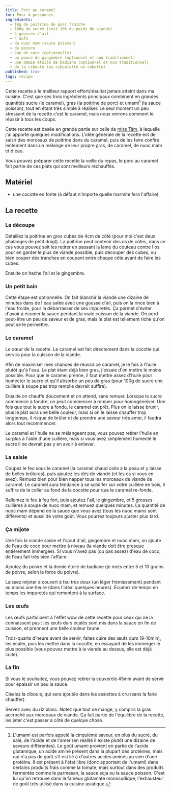 ```yaml
---
title: Porc au caramel
for: Pour 4 personnes
ingredients:
  - 1kg de poitrine de porc fraîche
  - 100g de sucre (soit 10% du poids de viande)
  - 4 gousses d'ail
  - 4 œufs
  - du nuoc mam (sauce poisson)
  - du poivre
  - eau de coco (optionnelle)
  - un pouce de gingembre (optionnel et non traditionnel)
  - une demie étoile de badiane (optionnel et non traditionnel)
  - de la ciboule (ou ciboulette ou cebette)
published: true
tags: recipe
---
```


Cette recette a le meilleur rapport effort/résultat jamais atteint dans ma
cuisine. C'est que ses trois ingrédients principaux combinent en grandes quantités
sucre (le caramel), gras (la poitrine de porc) et umami[^1] (la sauce poisson), tout
en étant très simple à réaliser. Le seul moment un peu stressant de la recette
c'est le caramel, mais nous verrons comment le réussir à tous les coups.

[^1]: L'umami est parfois appelé la cinquième saveur, en plus du sucré, du salé, de l'acide et de l'amer (en réalité il existe plutôt une dizaine de saveurs différentes). Le goût umami provient en partie de l'acide glutamique, un acide aminé présent dans la plupart des protéines, mais qui n'a pas de goût s'il est lié à d'autres acides aminés au sein d'une protéine. Il est présent à l'état libre (donc apportant de l'umami) dans certains produits frais comme la tomate, mais surtout dans des produits fermentés comme le parmesan, la sauce soja ou la sauce poisson. C'est lui qu'on retrouve dans le fameux glutamate monosodique, l'exhausteur de goût très utilisé dans la cuisine asiatique.

Cette recette est basée en grande partie sur celle de [miss
Tâm](http://misstamkitchenette.com/porc-au-caramel/), à laquelle
j'ai apporté quelques modifications. L'idée générale de la recette est de
saisir des morceaux de poitrine dans du caramel, puis de les faire confire
lentement dans un mélange de leur propre gras, de caramel, de nuoc mam et d'eau.

Vous pouvez préparer cette recette la veille du repas, le porc au caramel fait
partie de ces plats qui sont meilleurs réchauffés.

## Matériel

- une cocotte en fonte (à défaut n'importe quelle marmite fera l'affaire)

## La recette

### La découpe

Détaillez la poitrine en gros cubes de 4cm de côté (pour moi
c'est deux phalanges de petit doigt). La poitrine peut contenir des os de côtes,
dans ce cas vous pouvez soit les retirer en passant la lame du couteau contre
l'os pour en garder le plus de viande possible, puis découper des cubes, ou
bien couper des tranches en coupant entre chaque côte avant de faire les cubes.

Ensuite on hache l'ail et le gingembre.

### Un petit bain

Cette étape est optionnelle. On fait blanchir la viande une dizaine de
minutes dans de l'eau salée avec une gousse d'ail, puis on la rince bien à l'eau
froide, pour la débarrasser de ses impuretés. Ça permet d'éviter d'avoir à écumer
la sauce pendant la vraie cuisson de la viande. On perd peut-être un peu de saveur
et de gras, mais le plat est tellement riche qu'on peut se le permettre.

### Le caramel

Le cœur de la recette. Le caramel est fait directement dans la cocotte qui
servira pour la cuisson de la viande.

Afin de maximiser mes chances de réussir ce caramel, je le fais à l'huile plutôt
qu'à l'eau. Le plat étant déjà bien gras, j'essaie d'en mettre le moins possible.
Pour que le caramel prenne, il faut mettre assez d'huile pour humecter le sucre
et qu'il absorbe un peu de gras (pour 100g de sucre une cuillère à soupe pas trop
remplie devrait suffire).

Ensuite on chauffe doucement et on attend, sans remuer. Lorsque le sucre
commence à fondre, on peut commencer à remuer pour homogénéiser. Une fois que
tout le sucre a fondu, le caramel est prêt. Plus on le laisse brunir, plus le
plat aura une belle couleur, mais si on le laisse chauffer trop longtemps, il
risque de brûler et de prendre une saveur très amer, il faudra alors tout
recommencer.

Le caramel et l'huile ne se mélangeant pas, vous pouvez retirer l'huile en
surplus à l'aide d'une cuillère, mais si vous avez simplement humecté le sucre
il ne devrait pas y en avoir à enlever.

### La saisie

Coupez le feu sous le caramel (la caramel chaud colle à la peau et y laisse de
belles brûlures), puis ajoutez les dés de viande (et les os si vous en avez).
Remuez bien pour bien napper tous les morceaux de viande de caramel. Le caramel
aura tendance à se solidifer sur votre cuillère en bois, il suffira de la coller
au fond de la cocotte pour que le caramel re-fonde.

Rallumez le feu à feu fort, puis ajoutez l'ail, le gingembre, et 5 grosses
cuillères à soupe de nuoc mam, et remuez quelques minutes. La quantité de nuoc
mam dépend de la sauce que vous avez (tous les nuoc mams sont différents) et
aussi de votre goût. Vous pourrez toujours ajuster plus tard.

### Ça mijote

Une fois la viande saisie et l'ajout d'ail, gingembre et nuoc mam, on ajoute de
l'eau de coco pour mettre à niveau (la viande doit être presque entièrement immergée).
Si vous n'avez pas (ou pas assez) d'eau de coco, de l'eau fait très bien
l'affaire.

Ajoutez du poivre et la demie étoile de badiane (je mets entre 5 et 10 grains de
poivre, selon la force du poivre).

Laissez mijoter à couvert à feu très doux (un léger frémissement) pendant au moins une
heure (dans l'idéal quelques heures). Écumez de temps en temps les impuretés qui
remontent à la surface.

### Les œufs

Les œufs participent à l'effet wow de cette recette pour ceux qui ne la
connaissent pas : les œufs durs écalés sont mis dans la sauce en fin de cuisson,
et prennent une belle couleur brune.

Trois-quarts d'heure avant de servir, faites cuire des œufs durs (9-10min), les
écaler, puis les mettre dans la cocotte, en essayant de les immerger le plus
possible (vous pouvez mettre à la viande au dessus, elle est déjà cuite).

### La fin

Si vous le souhaitez, vous pouvez retirer la couvercle 45min avant de servir
pour épaissir un peu la sauce.

Ciselez la ciboule, qui sera ajoutée dans les assiettes à cru (sans la faire chauffer).

Servez avec du riz blanc. Notez que tout se mange, y compris la gras accroché
aux morceaux de viande. Ça fait partie de l'équilibre de la recette, les jeter
c'est passer à côté de quelque chose.
